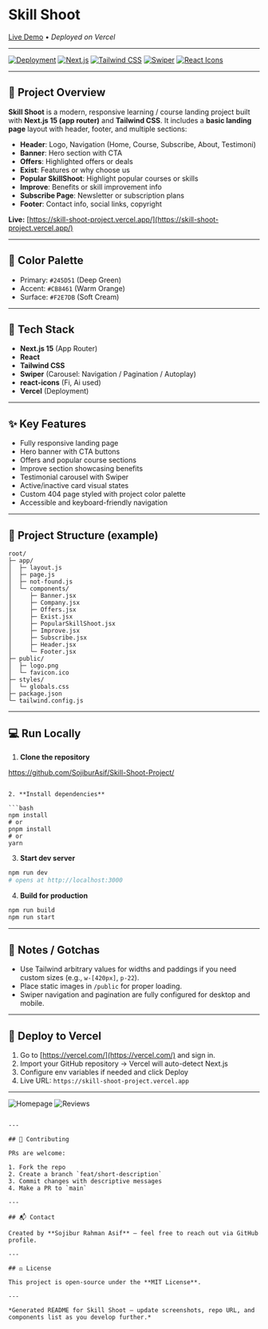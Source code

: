 # Skill Shoot

[Live Demo](https://skill-shoot-project.vercel.app/) • *Deployed on Vercel*

---

[![Deployment](https://img.shields.io/badge/Deploy-Vercel-000000?style=for-the-badge\&logo=vercel)](https://skill-shoot-project.vercel.app/)
[![Next.js](https://img.shields.io/badge/Next.js-15-000000?style=flat-square\&logo=next.js)](#)
[![Tailwind CSS](https://img.shields.io/badge/Tailwind-CSS-38B2AC?style=flat-square\&logo=tailwindcss)](#)
[![Swiper](https://img.shields.io/badge/Swiper-Carousel-007ACC?style=flat-square)](#)
[![React Icons](https://img.shields.io/badge/React--Icons-20232A?style=flat-square\&logo=react)](#)

---

## 🚀 Project Overview

**Skill Shoot** is a modern, responsive learning / course landing project built with **Next.js 15 (app router)** and **Tailwind CSS**. It includes a **basic landing page** layout with header, footer, and multiple sections:

* **Header**: Logo, Navigation (Home, Course, Subscribe, About, Testimoni)
* **Banner**: Hero section with CTA
* **Offers**: Highlighted offers or deals
* **Exist**: Features or why choose us
* **Popular SkillShoot**: Highlight popular courses or skills
* **Improve**: Benefits or skill improvement info
* **Subscribe Page**: Newsletter or subscription plans
* **Footer**: Contact info, social links, copyright

**Live:** [https://skill-shoot-project.vercel.app/](https://skill-shoot-project.vercel.app/)

---

## 🎨 Color Palette

* Primary: `#245D51` (Deep Green)
* Accent: `#CB8461` (Warm Orange)
* Surface: `#F2E7DB` (Soft Cream)

---

## 🧩 Tech Stack

* **Next.js 15** (App Router)
* **React**
* **Tailwind CSS**
* **Swiper** (Carousel: Navigation / Pagination / Autoplay)
* **react-icons** (Fi, Ai used)
* **Vercel** (Deployment)

---

## ✨ Key Features

* Fully responsive landing page
* Hero banner with CTA buttons
* Offers and popular course sections
* Improve section showcasing benefits
* Testimonial carousel with Swiper
* Active/inactive card visual states
* Custom 404 page styled with project color palette
* Accessible and keyboard-friendly navigation

---

## 📁 Project Structure (example)

```
root/
├─ app/
│  ├─ layout.js
│  ├─ page.js
│  ├─ not-found.js
│  └─ components/
│     ├─ Banner.jsx
│     ├─ Company.jsx
│     ├─ Offers.jsx
│     ├─ Exist.jsx
│     ├─ PopularSkillShoot.jsx
│     ├─ Improve.jsx
│     ├─ Subscribe.jsx
│     ├─ Header.jsx
│     └─ Footer.jsx
├─ public/
│  ├─ logo.png
│  └─ favicon.ico
├─ styles/
│  └─ globals.css
├─ package.json
└─ tailwind.config.js
```

---

## 💻 Run Locally

1. **Clone the repository**


  https://github.com/SojiburAsif/Skill-Shoot-Project/ 

```

2. **Install dependencies**

```bash
npm install
# or
pnpm install
# or
yarn
```

3. **Start dev server**

```bash
npm run dev
# opens at http://localhost:3000
```

4. **Build for production**

```bash
npm run build
npm run start
```

---

## 🔧 Notes / Gotchas

* Use Tailwind arbitrary values for widths and paddings if you need custom sizes (e.g., `w-[420px]`, `p-22`).
* Place static images in `/public` for proper loading.
* Swiper navigation and pagination are fully configured for desktop and mobile.

---

## 🛫 Deploy to Vercel

1. Go to [https://vercel.com/](https://vercel.com/) and sign in.
2. Import your GitHub repository → Vercel will auto-detect Next.js
3. Configure env variables if needed and click Deploy
4. Live URL: `https://skill-shoot-project.vercel.app`

---


![Homepage](./public/screenshot-home.png)
![Reviews](./public/screenshot-reviews.png)
```

---

## 🤝 Contributing

PRs are welcome:

1. Fork the repo
2. Create a branch `feat/short-description`
3. Commit changes with descriptive messages
4. Make a PR to `main`

---

## 📬 Contact

Created by **Sojibur Rahman Asif** — feel free to reach out via GitHub profile.

---

## ⚖️ License

This project is open-source under the **MIT License**.

---

*Generated README for Skill Shoot — update screenshots, repo URL, and components list as you develop further.*
